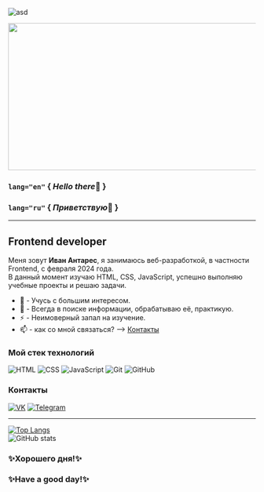 ![asd](https://media.giphy.com/media/v1.Y2lkPTc5MGI3NjExbXd5dGVpdGI2dWFqcGQ4b3QxZ3V6ZmRtbnhoY3E2dG15NnJ6bXk3aSZlcD12MV9pbnRlcm5hbF9naWZfYnlfaWQmY3Q9Zw/VPpkvgTIJ817dfQOXI/giphy.gif)


<img src=https://media.giphy.com/media/v1.Y2lkPTc5MGI3NjExbXd5dGVpdGI2dWFqcGQ4b3QxZ3V6ZmRtbnhoY3E2dG15NnJ6bXk3aSZlcD12MV9pbnRlcm5hbF9naWZfYnlfaWQmY3Q9Zw/VPpkvgTIJ817dfQOXI/giphy.gif width="1050" height="300"></img>
### `lang="en"`  { *Hello there*👋 }
### `lang="ru"`  { *Приветствую*👋 }
___

## Frontend developer

Меня зовут **Иван Антарес**, я занимаюсь веб-разработкой, в частности Frontend, c февраля 2024 года.  
В данный момент изучаю HTML, CSS, JavaScript, успешно выполняю учебные проекты и решаю задачи.
* 🌱 - Учусь с большим интересом.
* 🔭 - Всегда в поиске информации, обрабатываю её, практикую.
* ⚡ - Неимоверный запал на изучение.
* 📫 - как со мной связаться? --> [Контакты](https://github.com/Enz0tech#%D0%BA%D0%BE%D0%BD%D1%82%D0%B0%D0%BA%D1%82%D1%8B)
  
### Мой стек технологий
![HTML](https://img.shields.io/badge/-HTML-333?style=for-the-badge&logo=html5)
![CSS](https://img.shields.io/badge/-CSS-333?style=for-the-badge&logo=css3&logoColor=blue)
![JavaScript](https://img.shields.io/badge/-JavaScript-333?style=for-the-badge&logo=javascript)
![Git](https://img.shields.io/badge/-Git-333?style=for-the-badge&logo=Git)
![GitHub](https://img.shields.io/badge/-GitHub-333?style=for-the-badge&logo=GitHub)

### Контакты
[![VK](https://img.shields.io/badge/-VK-333?style=for-the-badge&logo=Vk&logoColor=27A0D9)](https://vk.com/enzotech)
[![Telegram](https://img.shields.io/badge/-Telegram-333?style=for-the-badge&logo=telegram&logoColor=27A0D9)](https://t.me/enzotech)
___

[![Top Langs](https://github-readme-stats.vercel.app/api/top-langs/?username=enz0tech&layout=compact&theme=dark)](https://github.com/anuraghazra/github-readme-stats)  
![GitHub stats](https://github-readme-stats.vercel.app/api?username=enz0tech&show_icons=true&hide=prs,issues,contribs&theme=dark)

### ✨Хорошего дня!✨
### ✨Have a good day!✨
